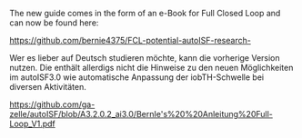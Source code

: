 The new guide comes in the form of an e-Book for Full Closed Loop and can now be found here:

https://github.com/bernie4375/FCL-potential-autoISF-research-

Wer es lieber auf Deutsch studieren möchte, kann die vorherige Version nutzen. 
Die enthält allerdigs nicht die Hinweise zu den neuen Möglichkeiten im autoISF3.0 
wie automatische Anpassung der iobTH-Schwelle bei diversen Aktivitäten.

https://github.com/ga-zelle/autoISF/blob/A3.2.0.2_ai3.0/BernIe's%20%20Anleitung%20Full-Loop_V1.pdf
